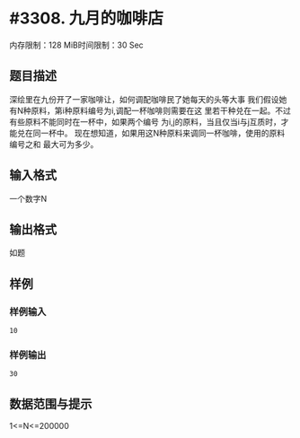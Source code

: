 # #3308. 九月的咖啡店

内存限制：128 MiB时间限制：30 Sec

## 题目描述

深绘里在九份开了一家咖啡让，如何调配咖啡民了她每天的头等大事
我们假设她有N种原料，第i种原料编号为i,调配一杯咖啡则需要在这
里若干种兑在一起。不过有些原料不能同时在一杯中，如果两个编号
为i,j的原料，当且仅当i与j互质时，才能兑在同一杯中。
现在想知道，如果用这N种原料来调同一杯咖啡，使用的原料编号之和
最大可为多少。

## 输入格式

一个数字N

## 输出格式

如题

## 样例

### 样例输入

    
    10
    
    

### 样例输出

    
    30
    
    

## 数据范围与提示


1<=N<=200000
